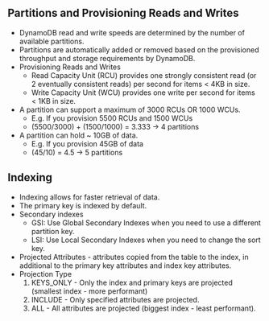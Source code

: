 
## Partitions and Provisioning Reads and Writes

- DynamoDB read and write speeds are determined by the number of available partitions.
- Partitions are automatically added or removed based on the provisioned throughput and storage requirements by DynamoDB.
- Provisioning Reads and Writes
    - Read Capacity Unit (RCU) provides one strongly consistent read (or 2 eventually consistent reads) per second for items < 4KB in size.
    - Write Capacity Unit (WCU) provides one write per second for items < 1KB in size.
- A partition can support a maximum of 3000 RCUs OR 1000 WCUs.
    - E.g. If you provision 5500 RCUs and 1500 WCUs
    - (5500/3000) + (1500/1000) = 3.333 -> 4 partitions
- A partition can hold ~ 10GB of data.
    - E.g. If you provision 45GB of data
    - (45/10) = 4.5 -> 5 partitions

## Indexing

- Indexing allows for faster retrieval of data.
- The primary key is indexed by default.
- Secondary indexes
    - GSI: Use Global Secondary Indexes when you need to use a different partition key.
    - LSI: Use Local Secondary Indexes when you need to change the sort key.
- Projected Attributes - attributes copied from the table to the index, in additional to the primary key attributes and index key attributes.
- Projection Type
    1. KEYS_ONLY - Only the index and primary keys are projected (smallest index - more performant)
    2. INCLUDE - Only specified attributes are projected.
    3. ALL - All attributes are projected (biggest index - least performant).
